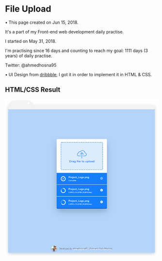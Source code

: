 # File Upload

• This page created on Jun 15, 2018.

It's a part of my Front-end web development daily practise.

I started on May 31, 2018.

I'm practising since 16 days and counting to reach my goal: 1111 days (3 years) of daily practise.

Twitter: @ahmedhosna95



• UI Design from [dribbble](https://dribbble.com/shots/2825840-Day-41-File-Upload-Widget), I got it in order to implement it in HTML & CSS.

## HTML/CSS Result

![](assets/img/frame-generic.png)